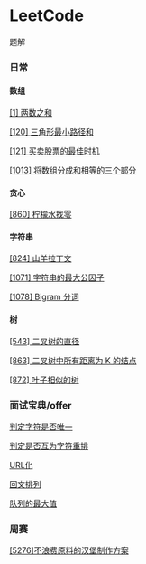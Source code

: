 # LeetCode

题解

### 日常

#### 数组

[[1] 两数之和](daily/array/1.两数之和.py)

[[120] 三角形最小路径和](daily/array/120.三角形最小路径和.py)

[[121] 买卖股票的最佳时机](daily/array/121.买卖股票的最佳时机.py)

[[1013] 将数组分成和相等的三个部分](daily/array/1013.将数组分成和相等的三个部分.py)

#### 贪心

[[860] 柠檬水找零](daily/greedy/860.柠檬水找零.py)

#### 字符串

[[824] 山羊拉丁文](daily/string/824.山羊拉丁文.py)

[[1071] 字符串的最大公因子](daily/string/1071.字符串的最大公因子.py)

[[1078] Bigram 分词](daily/string/1078.bigram-分词.py)

#### 树

[[543] 二叉树的直径](daily/tree/543.二叉树的直径.py)

[[863] 二叉树中所有距离为 K 的结点](daily/tree/863.二叉树中所有距离为-k-的结点.py)

[[872] 叶子相似的树](daily/tree/872.叶子相似的树.py)

### 面试宝典/offer

[判定字符是否唯一](interview/book/面试题%2001.01.%20判定字符是否唯一.py)

[判定是否互为字符重排](interview/book/面试题%2001.02.%20判定是否互为字符重排.py)

[URL化](interview/book/面试题%2001.03.%20URL化.py)

[回文排列](interview/book/面试题%2001.04.%20回文排列.py)

[队列的最大值](interview/book/面试题59%20-%20II.%20队列的最大值.py)

### 周赛

[[5276]不浪费原料的汉堡制作方案](weekly/2019.12.1/5276.%20不浪费原料的汉堡制作方案.py)
